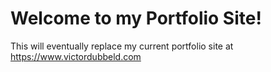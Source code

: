 # Welcome to my Portfolio Site!

This will eventually replace my current portfolio site at https://www.victordubbeld.com
